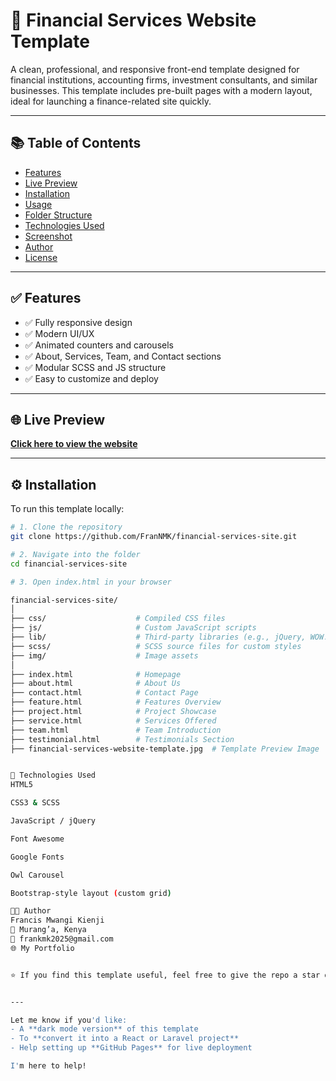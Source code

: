# 💼 Financial Services Website Template

A clean, professional, and responsive front-end template designed for financial institutions, accounting firms, investment consultants, and similar businesses. This template includes pre-built pages with a modern layout, ideal for launching a finance-related site quickly.

---

## 📚 Table of Contents

- [Features](#features)
- [Live Preview](#live-preview)
- [Installation](#installation)
- [Usage](#usage)
- [Folder Structure](#folder-structure)
- [Technologies Used](#technologies-used)
- [Screenshot](#screenshot)
- [Author](#author)
- [License](#license)

---

## ✅ Features

- ✅ Fully responsive design
- ✅ Modern UI/UX
- ✅ Animated counters and carousels
- ✅ About, Services, Team, and Contact sections
- ✅ Modular SCSS and JS structure
- ✅ Easy to customize and deploy

---

## 🌐 Live Preview

**[Click here to view the website](https://frannmk.github.io/financial-services-site/)**  

---

## ⚙️ Installation

To run this template locally:

```bash
# 1. Clone the repository
git clone https://github.com/FranNMK/financial-services-site.git

# 2. Navigate into the folder
cd financial-services-site

# 3. Open index.html in your browser

financial-services-site/
│
├── css/                    # Compiled CSS files
├── js/                     # Custom JavaScript scripts
├── lib/                    # Third-party libraries (e.g., jQuery, WOW.js)
├── scss/                   # SCSS source files for custom styles
├── img/                    # Image assets
│
├── index.html              # Homepage
├── about.html              # About Us
├── contact.html            # Contact Page
├── feature.html            # Features Overview
├── project.html            # Project Showcase
├── service.html            # Services Offered
├── team.html               # Team Introduction
├── testimonial.html        # Testimonials Section
├── financial-services-website-template.jpg  # Template Preview Image


🧰 Technologies Used
HTML5

CSS3 & SCSS

JavaScript / jQuery

Font Awesome

Google Fonts

Owl Carousel

Bootstrap-style layout (custom grid)

👨‍💻 Author
Francis Mwangi Kienji
📍 Murang’a, Kenya
📧 frankmk2025@gmail.com
🌐 My Portfolio


⭐ If you find this template useful, feel free to give the repo a star on GitHub!


---

Let me know if you'd like:
- A **dark mode version** of this template
- To **convert it into a React or Laravel project**
- Help setting up **GitHub Pages** for live deployment

I'm here to help!


